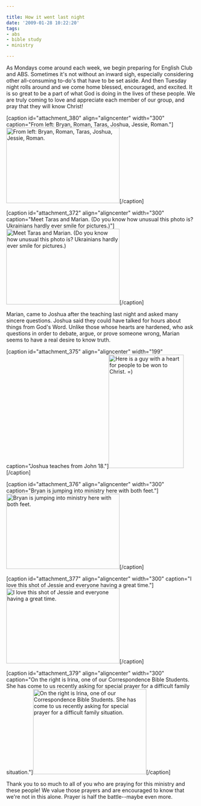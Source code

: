 ```yaml
---

title: How it went last night
date: '2009-01-28 10:22:20'
tags:
- abs
- bible study
- ministry

---
```


<p style="text-align: left;">As Mondays come around each week, we begin preparing for English Club and ABS. Sometimes it's not without an inward sigh, especially considering other all-consuming to-do's that have to be set aside. And then Tuesday night rolls around and we come home blessed, encouraged, and excited. It is so great to be a part of what God is doing in the lives of these people. We are truly coming to love and appreciate each member of our group, and pray that they will know Christ!</p>


[caption id="attachment_380" align="aligncenter" width="300" caption="From left: Bryan, Roman, Taras, Joshua, Jessie, Roman."]<a href="https://s3.amazonaws.com/content.ofreport.com/2009/01/cimg3479.jpg"><img class="size-medium wp-image-380" title="Click to enlarge" src="https://s3.amazonaws.com/content.ofreport.com/2009/01/cimg3479-300x200.jpg" alt="From left: Bryan, Roman, Taras, Joshua, Jessie, Roman." width="300" height="200" /></a>[/caption]

[caption id="attachment_372" align="aligncenter" width="300" caption="Meet Taras and Marian. (Do you know how unusual this photo is? Ukrainians hardly ever smile for pictures.)"]<a href="https://s3.amazonaws.com/content.ofreport.com/2009/01/cimg3461.jpg"><img class="size-medium wp-image-372" title="Click to enlarge" src="https://s3.amazonaws.com/content.ofreport.com/2009/01/cimg3461-300x200.jpg" alt="Meet Taras and Marian. (Do you know how unusual this photo is? Ukrainians hardly ever smile for pictures.)" width="300" height="200" /></a>[/caption]

<!--more-->Marian, came to Joshua after the teaching last night and asked many sincere questions. Joshua said they could have talked for hours about things from God's Word. Unlike those whose hearts are hardened, who ask questions in order to debate, argue, or prove someone wrong, Marian seems to have a real desire to know truth.

[caption id="attachment_375" align="aligncenter" width="199" caption="Joshua teaches from John 18."]<a href="https://s3.amazonaws.com/content.ofreport.com/2009/01/cimg3470.jpg"><img class="size-medium wp-image-375" title="cimg3470" src="https://s3.amazonaws.com/content.ofreport.com/2009/01/cimg3470-199x300.jpg" alt="Here is a guy with a heart for people to be won to Christ. =)" width="199" height="300" /></a>[/caption]

[caption id="attachment_376" align="aligncenter" width="300" caption="Bryan is jumping into ministry here with both feet."]<a href="https://s3.amazonaws.com/content.ofreport.com/2009/01/cimg3462.jpg"><img class="size-medium wp-image-376" title="cimg3462" src="https://s3.amazonaws.com/content.ofreport.com/2009/01/cimg3462-300x199.jpg" alt="Bryan is jumping into ministry here with both feet." width="300" height="199" /></a>[/caption]

[caption id="attachment_377" align="aligncenter" width="300" caption="I love this shot of Jessie and everyone having a great time."]<a href="https://s3.amazonaws.com/content.ofreport.com/2009/01/cimg3473.jpg"><img class="size-medium wp-image-377" title="cimg3473" src="https://s3.amazonaws.com/content.ofreport.com/2009/01/cimg3473-300x199.jpg" alt="I love this shot of Jessie and everyone having a great time." width="300" height="199" /></a>[/caption]

[caption id="attachment_379" align="aligncenter" width="300" caption="On the right is Irina, one of our Correspondence Bible Students. She has come to us recently asking for special prayer for a difficult family situation."]<a href="https://s3.amazonaws.com/content.ofreport.com/2009/01/cimg3480-1.jpg"><img class="size-medium wp-image-379" title="cimg3480-1" src="https://s3.amazonaws.com/content.ofreport.com/2009/01/cimg3480-1-300x225.jpg" alt="On the right is Irina, one of our Correspondence Bible Students. She has come to us recently asking for special prayer for a difficult family situation." width="300" height="225" /></a>[/caption]

Thank you to so much to all of you who are praying for this ministry and these people! We value those prayers and are encouraged to know that we're not in this alone. Prayer is half the battle--maybe even more.
